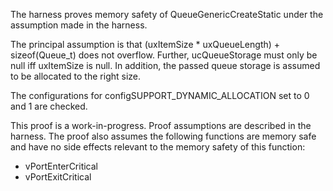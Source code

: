The harness proves memory safety of QueueGenericCreateStatic under the
assumption made in the harness.

The principal assumption is that (uxItemSize \* uxQueueLength) + sizeof(Queue_t)
does not overflow. Further, ucQueueStorage must only be null iff uxItemSize is
null. In addition, the passed queue storage is assumed to be allocated to the
right size.

The configurations for configSUPPORT_DYNAMIC_ALLOCATION set to 0 and 1 are
checked.

This proof is a work-in-progress. Proof assumptions are described in the
harness. The proof also assumes the following functions are memory safe and have
no side effects relevant to the memory safety of this function:

-   vPortEnterCritical
-   vPortExitCritical
